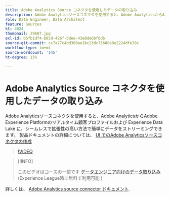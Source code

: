 ```yaml
---
title: Adobe Analytics Source コネクタを使用したデータの取り込み
description: Adobe Analyticsソースコネクタを使用すると、Adobe AnalyticsからAdobe Experience Platformのリアルタイム顧客プロファイルおよび Experience Data Lake に、シームレスで拡張性の高い方法で簡単にデータをストリーミングできます。
role: Data Engineer, Data Architect
feature: Sources
kt: 3824
thumbnail: 29687.jpg
exl-id: b5fb1df4-b05d-426f-bdee-43e0de6bf0d6
source-git-commit: cc7a77c4dd380ae1bc23dc75608e8e2224dfe78c
workflow-type: tm+mt
source-wordcount: '145'
ht-degree: 15%

---
```


# Adobe Analytics Source コネクタを使用したデータの取り込み

Adobe Analyticsソースコネクタを使用すると、Adobe AnalyticsからAdobe Experience Platformのリアルタイム顧客プロファイルおよび Experience Data Lake に、シームレスで拡張性の高い方法で簡単にデータをストリーミングできます。 製品ドキュメントの詳細については、 [UI でのAdobe Analyticsソースコネクタの作成](https://experienceleague.adobe.com/docs/experience-platform/sources/ui-tutorials/create/adobe-applications/analytics.html?lang=ja)

>[!VIDEO](https://video.tv.adobe.com/v/29687?quality=12&learn=on)

>[!INFO]
>
> このビデオはコースの一部です [データエンジニア向けのデータ取り込み](https://experienceleague.adobe.com/?recommended=ExperiencePlatform-D-1-2020.1.dataingestion?lang=ja)(Experience League時に無料で利用可能 )

詳しくは、 [Adobe Analytics source connector ドキュメント](https://experienceleague.adobe.com/docs/experience-platform/sources/ui-tutorials/create/adobe-applications/analytics.html).
